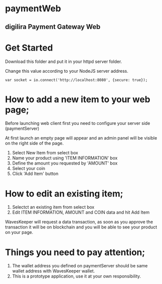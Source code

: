 # paymentWeb

## digilira Payment Gateway Web 

# Get Started

Download this folder and put it in your httpd server folder.

Change this value according to your NodeJS server address. 

```
var socket = io.connect('http://localhost:8080', {secure: true});
```

# How to add a new item to your web page;

Before launching web client first you need to configure your server side (paymentServer)

At first launch an empty page will appear and an admin panel will be visible on the right side of the page.

1. Select New Item from select box
2. Name your product using 'ITEM INFORMATION' box
3. Define the amount you requested by 'AMOUNT' box
4. Select your coin
5. Click 'Add Item' button

# How to edit an existing item;

1. Selectct an existing item from select box
2. Edit ITEM INFORMATION, AMOUNT and COIN data and hit Add Item

WavesKeeper will request a data transaction, as soon as you approve the transaction it will be on blockchain and you will be able to see your product on your page.

# Things you need to pay attention;

1. The wallet address you defined on paymentServer should be same wallet address with WavesKeeper wallet.
2. This is a prototype application, use it at your own responsibility.
